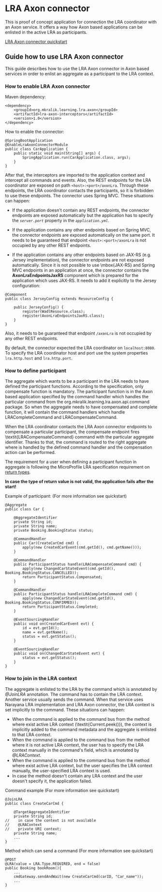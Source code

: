 # LRA Axon connector

This is proof of concept application for connection the LRA coordinator with an Axon service. It offers a way how
Axon based applications can be enlisted in the active LRA as participants.

[LRA Axon connector quickstart](https://github.com/mkralik3/axon-microservices-example)

## Guide how to use LRA Axon connector

This guide describes how to use the LRA Axon connector in Axon based services in order to enlist an aggregate as a participant to the LRA context.

### How to enable LRA Axon connector

Maven dependency:
```
<dependency>
    <groupId>org.mkralik.learning.lra.axon</groupId>
    <artifactId>lra-axon-interceptors</artifactId>
    <version>1.0</version>
</dependency>
```

How to enable the connector:
```
@SpringBootApplication
@EnableLraAxonConnectorModule
public class CarApplication {
    public static void main(String[] args) {
        SpringApplication.run(CarApplication.class, args);
    }
}
```

After that, the interceptors are imported to the application context and intercept all commands and events. 
Also, the REST endpoints for the LRA coordinator are exposed on path `<host>:<port>/axonLra`. 
Through these endpoints, the LRA coordinator contacts the participants, so it is forbidden to use these endpoints.
The connector uses Spring MVC. These situations can happen:
 
* If the application doesn't contain any REST endpoints, the connector endpoints are exposed automatically but 
the application has to specify the _`server.port`_ property in the _`application.yml`_.

* If the application contains any other endpoints based on Spring MVC, the connector endpoints are exposed automatically on the same port.
 It needs to be guaranteed that endpoint `<host>:<port>/axonLra` is not occupied by any other REST endpoints.

* If the application contains any other endpoints based on JAX-RS (e.g. Jersey implementation), the connector endpoints are not exposed automatically. 
Since it is not possible to use \mbox{JAX-RS} and Spring MVC endpoints in an application at once, the connector contains the __AxonLraEndpointsJaxRS__ component 
which is prepared for the application which uses JAX-RS. It needs to add it explicitly to the Jersey configuration:
```
@Component
public class JerseyConfig extends ResourceConfig {

    public JerseyConfig() {
        register(WadlResource.class);
        register(AxonLraEndpointsJaxRS.class);
    }
}
```
Also, it needs to be guaranteed that endpoint `/axonLra` is not occupied by any other REST endpoints.



By default, the connector expected the LRA coordinator on `localhost:8080`. 
To specify the LRA coordinator host and port use the system properties `lra.http.host` and `lra.http.port`.

### How to define participant

The aggregate which wants to be a participant in the LRA needs to have defined the participant functions. 
According to the specification, only compensate function is mandatory. 
The participant function is in the Axon based application specified by the command handler which handles the particular 
command from the org.mkralik.learning.lra.axon.api.command package.
So when the aggregate needs to have compensated and complete function, it will contain the command handlers which handle LRACompleteCommand and LRACompensateCommand.

When the LRA coordinator contacts the LRA Axon connector endpoints to compensate a particular participant, 
the compensate endpoint fires \textit{LRACompensateCommand} command with the particular aggregate identifier. 
Thanks to that, the command is routed to the right aggregate where is handled by the defined command handler and the compensation action can be performed.

The requirement for a user when defining a participant function in aggregate is following the MicroProfile LRA specification requirement on [return types](https://github.com/eclipse/microprofile-lra/blob/master/spec/src/main/asciidoc/microprofile-lra-spec.adoc#non-jaxrs-participant-methods).

__In case the type of return value is not valid, the application fails after the start!__

Example of participant: (For more information see quickstart)

```
@Aggregate
public class Car {

    @AggregateIdentifier
    private String id;
    private String name;
    private Booking.BookingStatus status;

    @CommandHandler
    public Car(CreateCarCmd cmd) {
        apply(new CreatedCarEvent(cmd.getId(), cmd.getName()));
    }

    @CommandHandler
    public ParticipantStatus handle(LRACompensateCommand cmd) {
        apply(new ChangedCarStateEvent(cmd.getId(), Booking.BookingStatus.CANCELLED));
        return ParticipantStatus.Compensated;
    }

    @CommandHandler
    public ParticipantStatus handle(LRACompleteCommand cmd) {
        apply(new ChangedCarStateEvent(cmd.getId(), Booking.BookingStatus.CONFIRMED));
        return ParticipantStatus.Completed;
    }

    @EventSourcingHandler
    public void on(CreatedCarEvent evt) {
        id = evt.getId();
        name = evt.getName();
        status = evt.getStatus();
    }

    @EventSourcingHandler
    public void on(ChangedCarStateEvent evt) {
        status = evt.getStatus();
    }
}
```

### How to join in the LRA context

The aggregate is enlisted to the LRA by the command which is annotated by _@JoinLRA_ annotation. The command has to contain the LRA context.
Another service usually sends the command. When that service uses Narayana LRA implementation and LRA Axon connector, the LRA context is set implicitly to the command.
These situations can happen:

* When the command is applied to the command bus from the method where exist active LRA context (\textit{Current.peek()}), the context is implicitly added to the command metadata and the aggregate is enlisted to that LRA context.
* When the command is applied to the command bus from the method where it is not active LRA context, the user has to specify the LRA context manually in the command's field, which is annotated by _@LRAContext_.
* When the command is applied to the command bus from the method where exist active LRA context, but the user specifies the LRA context manually, the user-specified LRA context is used.
* In case the method doesn't contain any LRA context and the user doesn't specify it, the application failed.
 
 Command example (For more information see quickstart)
 ```
 @JoinLRA
 public class CreateCarCmd {
 
     @TargetAggregateIdentifier
     private String id;
 //    in case the context is not available
 //    @LRAContext
 //    private URI context;
     private String name;
     ...
 }
 ```
Method which can send a command (For more information see quickstart)
```
@POST
@LRA(value = LRA.Type.REQUIRED, end = false)
public Booking bookRoom(){
    ...
    cmdGateway.sendAndWait(new CreateCarCmd(carID, "Car_name"));
    ...
}
```
